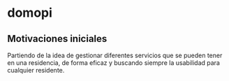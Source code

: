 # domopi

## Motivaciones iniciales

Partiendo de la idea de gestionar diferentes servicios que se pueden tener en una residencia, de forma eficaz y buscando siempre la usabilidad para cualquier residente.
